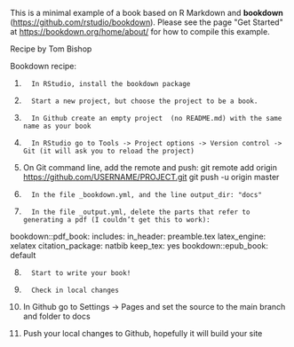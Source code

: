 This is a minimal example of a book based on R Markdown and **bookdown** (https://github.com/rstudio/bookdown). Please see the page "Get Started" at https://bookdown.org/home/about/ for how to compile this example.

Recipe by Tom Bishop

Bookdown recipe:

1.       In RStudio, install the bookdown package

2.       Start a new project, but choose the project to be a book.

3.       In Github create an empty project  (no README.md) with the same name as your book

4.       In RStudio go to Tools -> Project options -> Version control -> Git (it will ask you to reload the project)

5.  On Git command line, add the remote and push:
 git remote add origin https://github.com/USERNAME/PROJECT.git
git push -u origin master

6.       In the file _bookdown.yml, and the line output_dir: "docs"

7.       In the file _output.yml, delete the parts that refer to generating a pdf (I couldn’t get this to work):
 bookdown::pdf_book:
includes:
	in_header: preamble.tex
	latex_engine: xelatex
	citation_package: natbib
keep_tex: yes
bookdown::epub_book: default

8.       Start to write your book!

9.       Check in local changes

10.   In Github go to Settings -> Pages and set the source to the main branch and folder to docs

11.   Push your local changes to Github, hopefully it will build your site
